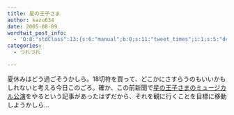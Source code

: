 ```yaml
---
title: 星の王子さま
author: kazu634
date: 2005-08-09
wordtwit_post_info:
  - 'O:8:"stdClass":13:{s:6:"manual";b:0;s:11:"tweet_times";i:1;s:5:"delay";i:0;s:7:"enabled";i:1;s:10:"separation";s:2:"60";s:7:"version";s:3:"3.7";s:14:"tweet_template";b:0;s:6:"status";i:2;s:6:"result";a:0:{}s:13:"tweet_counter";i:2;s:13:"tweet_log_ids";a:1:{i:0;i:1925;}s:9:"hash_tags";a:0:{}s:8:"accounts";a:1:{i:0;s:7:"kazu634";}}'
categories:
  - つれづれ

---
```

<div class="section">
<p>
    夏休みはどう過ごそうかしら。18切符を買って、どこかにさすらうのもいいかもしれないと考える今日このごろ。確か、この前新聞で<a href="http://hoshinooujisama.jp/" onclick="__gaTracker('send', 'event', 'outbound-article', 'http://hoshinooujisama.jp/', '星の王子さまのミュージカル公演');" target="blank">星の王子さまのミュージカル公演</a>をやるという記事があったはずだから、それを観に行くことを目標に移動しようかしら…
</p>
</div>
